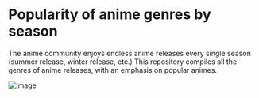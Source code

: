 # Popularity of anime genres by season
The anime community enjoys endless anime releases every single season (summer release, winter release, etc.)
This repository compiles all the genres of anime releases, with an emphasis on popular animes. 

![image](https://github.com/Stub-s/anime_seasons/assets/70662806/78a90595-2788-4784-9460-2291bd0271bd)
